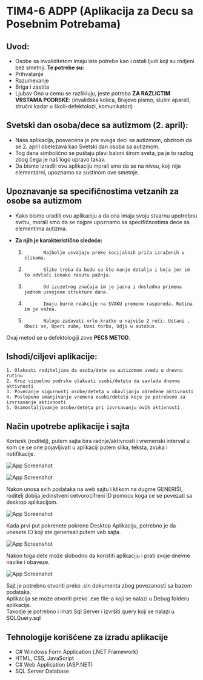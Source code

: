 # TIM4-6 ADPP (Aplikacija za Decu sa Posebnim Potrebama)

## Uvod:

-   Osobe sa invaliditetom imaju iste potrebe kao i ostali ljudi koji su rodjeni bez smetnji.
    **Te potrebe su:**
-   Prihvatanje
-   Razumevanje
-   Briga i zastita
-   Ljubav
    Ono u cemu se razlikiuju, jeste potreba **ZA RAZLICTIM VRSTAMA PODRSKE**: (invalidska kolica, Brajevo pismo, slušni aparati, stručni kadar u školi-defektolozi, komunikatori)

## Svetski dan osoba/dece sa autizmom (2. april):

-   Nasa aplikacija, posvecena je pre svega deci sa autizmom, obzirom da se 2. april obelezava kao Svetski dan osoba sa autizmom.
-   Tog dana simbolično se puštaju plavi baloni širom sveta, pa je to razlog zbog čega je naš logo upravo takav.
-   Da bismo izradili ovu aplikaciju morali smo da se na nivou, koji nije elementarni, upoznamo sa sustinom ove smetnje.

## Upoznavanje sa specifičnostima vetzanih za osobe sa autizmom

-   Kako bismo uradili ovu aplikaciju a da ona imaju svoju stvarnu upotrebnu svrhu, morali smo da se najpre upoznamo sa specifičnostima dece sa elementima autizma.

-   **Za njih je karakteristično sledeće:**
    1.            Najbolje usvajaju preko socijalnih priča izraženih u slikama.
    2.            Slike treba da budu sa što manje detalja i boja jer im to odvlači ionako rasutu pažnju.
    3.            Od izuzetnog značaja im je jasna i dosledna primena jednom usvojene strukture dana.
    4.            Imaju burne reakcije na SVAKU promenu rasporeda. Rutina im je važna.
    5.            Naloge zadavati vrlo kratko u najviše 2 reči: Ustani , Obuci se, Operi zube, Uzmi torbu, Udji u autobus.

Ovaj metod se u defektologiji zove **PECS METOD**.

## Ishodi/ciljevi aplikacije:

    1. Olaksati roditeljima da osobu/dete sa autizomom uvedu u dnevnu rutinu
    2. Kroz vizuelnu podrsku olaksati osobi/detetu da savlada dnevne aktivnosti
    3. Povecanje sigurnosti osobe/deteta u obavljanju određene aktivnosti
    4. Postepeno smanjivanje vremena osobi/detetu koje je potrebeno za izvrsavanje aktivnosti
    5. Osamostaljivanje osobe/deteta pri izvrsavanju ovih aktivnosti

## Način upotrebe aplikacije i sajta

Korisnik (roditelj), putem sajta bira radnje/aktivnosti i vremenski interval u kom ce se one
pojavljivati u aplikaciji putem slika, teksta, zvuka i notifikacije.

![App Screenshot](https://raw.githubusercontent.com/pavlemmm/ADPP/master/Tutorijal_u_slikama/Slika1.png)

![App Screenshot](https://raw.githubusercontent.com/pavlemmm/ADPP/master/Tutorijal_u_slikama/Slika2.png)

Nakon unosa svih podataka na web sajtu i klikom na dugme GENERIŠI, roditelj dobija jedinstveni cetvorocifreni ID
pomocu koga ce se povezati sa desktop aplikacijom.

![App Screenshot](https://raw.githubusercontent.com/pavlemmm/ADPP/master/Tutorijal_u_slikama/Slika3.png)

Kada prvi put pokrenete pokrene Desktop Aplikaciju, potrebno je da unesete ID koji ste generisali putem veb sajta.

![App Screenshot](https://raw.githubusercontent.com/pavlemmm/ADPP/master/Tutorijal_u_slikama/Slika4.png)

Nakon toga dete može slobodno da koristiti aplikaciju i prati svoje dnevne navike i obaveze.

![App Screenshot](https://raw.githubusercontent.com/pavlemmm/ADPP/master/Tutorijal_u_slikama/Slika5.png)

Sajt je potrebno otvoriti preko .sln dokumenta zbog povezanosti sa bazom podataka.<br>
Aplikacija se moze otvoriti preko .exe file-a koji se nalazi u Debug folderu aplikacije.<br>
Takodje je potrebno i imati Sql Server i izvršiti query koji se nalazi u SQLQuery.sql<br>

## Tehnologije korišćene za izradu aplikacije

-   C# Windows Form Application (.NET Framework)
-   HTML, CSS, JavaScript
-   C# Web Application (ASP.NET)
-   SQL Server Database
